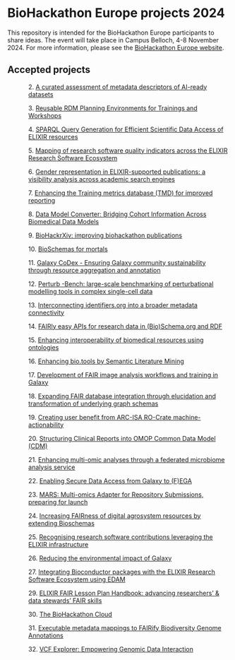 

# BioHackathon Europe projects 2024
This repository is intended for the BioHackathon Europe participants to share ideas. The event will take place in Campus Belloch, 4-8 November 2024. For more information, please see the [BioHackathon Europe website](https://biohackathon-europe.org/index.html).

## Accepted projects

<ul>
<ol>2. <a href="2.md">A curated assessment of metadata descriptors of AI-ready datasets</a></ol>
<ol>3. <a href="3.md">Reusable RDM Planning Environments for Trainings and Workshops</a></ol>
<ol>4. <a href="4.md">SPARQL Query Generation for Efficient Scientific Data Access of ELIXIR resources</a></ol>
<ol>5. <a href="5.md">Mapping of research software quality indicators across the ELIXIR Research Software Ecosystem</a></ol>
<ol>6. <a href="6.md">Gender representation in ELIXIR-supported publications: a visibility analysis across academic search engines</a></ol>
<ol>7. <a href="7.md">Enhancing the Training metrics database (TMD) for improved reporting</a></ol>
<ol>8. <a href="8.md">Data Model Converter: Bridging Cohort Information Across Biomedical Data Models</a></ol>
<ol>9. <a href="9.md">BioHackrXiv: improving biohackathon publications</a></ol>
<ol>10. <a href="10.md">BioSchemas for mortals</a></ol>
<ol>11. <a href="11.md">Galaxy CoDex - Ensuring Galaxy community sustainability through resource aggregation and annotation</a></ol>
<ol>12. <a href="12.md">Perturb -Bench: large-scale benchmarking of perturbational modelling tools in complex single-cell data</a></ol>
<ol>13. <a href="13.md">Interconnecting identifiers.org into a broader metadata connectivity</a></ol>
<ol>14. <a href="14.md">FAIRly easy APIs for research data in (Bio)Schema.org and RDF</a></ol>
<ol>15. <a href="15.md">Enhancing interoperability of biomedical resources using ontologies</a></ol>
<ol>16. <a href="16.md">Enhancing bio.tools by Semantic Literature Mining</a></ol>
<ol>17. <a href="17.md">Development of FAIR image analysis workflows and training in Galaxy</a></ol>
<ol>18. <a href="18.md">Expanding FAIR database integration through elucidation and transformation of underlying graph schemas</a></ol>
<ol>19. <a href="19.md">Creating user benefit from ARC-ISA RO-Crate machine-actionability</a></ol>
<ol>20. <a href="20.md">Structuring Clinical Reports into OMOP Common Data Model (CDM)</a></ol>
<ol>21. <a href="21.md">Enhancing multi-omic analyses through a federated microbiome analysis service</a></ol>
<ol>22. <a href="22.md">Enabling Secure Data Access from Galaxy to (F)EGA</a></ol>
<ol>23. <a href="23.md">MARS: Multi-omics Adapter for Repository Submissions, preparing for launch</a></ol>
<ol>24. <a href="24.md">Increasing FAIRness of digital agrosystem resources by extending Bioschemas</a></ol>
<ol>25. <a href="25.md">Recognising research software contributions leveraging the ELIXIR infrastructure</a></ol>
<ol>26. <a href="26.md">Reducing the environmental impact of Galaxy</a></ol>
<ol>27. <a href="27.md">Integrating Bioconductor packages with the ELIXIR Research Software Ecosystem using EDAM</a></ol>
<ol>29. <a href="29.md">ELIXIR FAIR Lesson Plan Handbook: advancing researchers’ & data stewards’ FAIR skills</a></ol>
<ol>30. <a href="30.md">The BioHackathon Cloud</a></ol>
<ol>31. <a href="31.md">Executable metadata mappings to FAIRify Biodiversity Genome Annotations</a></ol>
<ol>32. <a href="32.md">VCF Explorer: Empowering Genomic Data Interaction</a></ol>
</ul>
